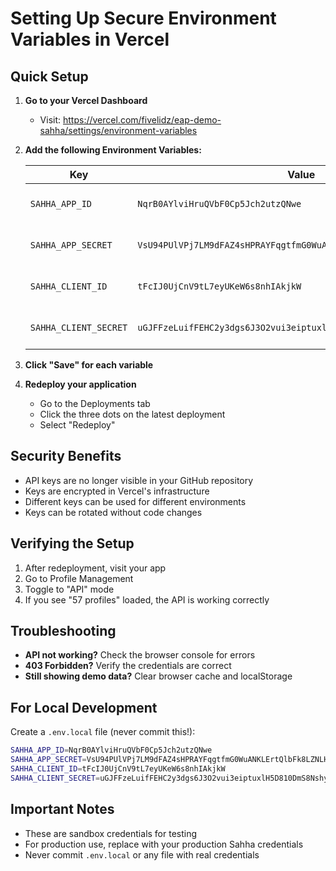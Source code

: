 # Setting Up Secure Environment Variables in Vercel

## Quick Setup

1. **Go to your Vercel Dashboard**
   - Visit: https://vercel.com/fivelidz/eap-demo-sahha/settings/environment-variables

2. **Add the following Environment Variables:**

   | Key | Value | Environment |
   |-----|-------|-------------|
   | `SAHHA_APP_ID` | `NqrB0AYlviHruQVbF0Cp5Jch2utzQNwe` | Production, Preview, Development |
   | `SAHHA_APP_SECRET` | `VsU94PUlVPj7LM9dFAZ4sHPRAYFqgtfmG0WuANKLErtQlbFk8LZNLHIJA1AEnbtC` | Production, Preview, Development |
   | `SAHHA_CLIENT_ID` | `tFcIJ0UjCnV9tL7eyUKeW6s8nhIAkjkW` | Production, Preview, Development |
   | `SAHHA_CLIENT_SECRET` | `uGJFFzeLuifFEHC2y3dgs6J3O2vui3eiptuxlH5D810DmS8NshymlIJUu14nZ3y8` | Production, Preview, Development |

3. **Click "Save" for each variable**

4. **Redeploy your application**
   - Go to the Deployments tab
   - Click the three dots on the latest deployment
   - Select "Redeploy"

## Security Benefits

- API keys are no longer visible in your GitHub repository
- Keys are encrypted in Vercel's infrastructure
- Different keys can be used for different environments
- Keys can be rotated without code changes

## Verifying the Setup

1. After redeployment, visit your app
2. Go to Profile Management
3. Toggle to "API" mode
4. If you see "57 profiles" loaded, the API is working correctly

## Troubleshooting

- **API not working?** Check the browser console for errors
- **403 Forbidden?** Verify the credentials are correct
- **Still showing demo data?** Clear browser cache and localStorage

## For Local Development

Create a `.env.local` file (never commit this!):

```bash
SAHHA_APP_ID=NqrB0AYlviHruQVbF0Cp5Jch2utzQNwe
SAHHA_APP_SECRET=VsU94PUlVPj7LM9dFAZ4sHPRAYFqgtfmG0WuANKLErtQlbFk8LZNLHIJA1AEnbtC
SAHHA_CLIENT_ID=tFcIJ0UjCnV9tL7eyUKeW6s8nhIAkjkW
SAHHA_CLIENT_SECRET=uGJFFzeLuifFEHC2y3dgs6J3O2vui3eiptuxlH5D810DmS8NshymlIJUu14nZ3y8
```

## Important Notes

- These are sandbox credentials for testing
- For production use, replace with your production Sahha credentials
- Never commit `.env.local` or any file with real credentials